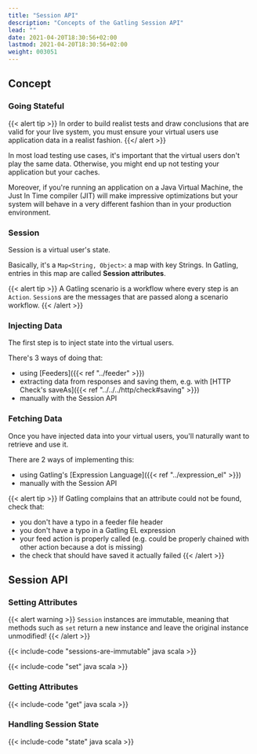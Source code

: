 ```yaml
---
title: "Session API"
description: "Concepts of the Gatling Session API"
lead: ""
date: 2021-04-20T18:30:56+02:00
lastmod: 2021-04-20T18:30:56+02:00
weight: 003051
---
```


## Concept

### Going Stateful

{{< alert tip >}}
In order to build realist tests and draw conclusions that are valid for your live system, you must ensure your virtual users use application data in a realist fashion.
{{</ alert >}}

In most load testing use cases, it's important that the virtual users don't play the same data.
Otherwise, you might end up not testing your application but your caches.

Moreover, if you're running an application on a Java Virtual Machine, the Just In Time compiler (JIT) will make impressive optimizations but your system will behave in a very different fashion than in your production environment.

### Session

Session is a virtual user's state.

Basically, it's a `Map<String, Object>`: a map with key Strings.
In Gatling, entries in this map are called **Session attributes**.

{{< alert tip >}}
A Gatling scenario is a workflow where every step is an `Action`.
`Session`s are the messages that are passed along a scenario workflow.
{{< /alert >}}

### Injecting Data

The first step is to inject state into the virtual users.

There's 3 ways of doing that:

* using [Feeders]({{< ref "../feeder" >}})
* extracting data from responses and saving them, e.g. with [HTTP Check's saveAs]({{< ref "../../../http/check#saving" >}})
* manually with the Session API

### Fetching Data

Once you have injected data into your virtual users, you'll naturally want to retrieve and use it.

There are 2 ways of implementing this:

* using Gatling's [Expression Language]({{< ref "../expression_el" >}})
* manually with the Session API

{{< alert tip >}}
If Gatling complains that an attribute could not be found, check that:

* you don't have a typo in a feeder file header
* you don't have a typo in a Gatling EL expression
* your feed action is properly called (e.g. could be properly chained with other action because a dot is missing)
* the check that should have saved it actually failed
{{< /alert >}}

## Session API

### Setting Attributes

{{< alert warning >}}
`Session` instances are immutable, meaning that methods such as `set` return a new instance and leave the original instance unmodified!
{{< /alert >}}

{{< include-code "sessions-are-immutable" java scala >}}

{{< include-code "set" java scala >}}

### Getting Attributes

{{< include-code "get" java scala >}}

### Handling Session State

{{< include-code "state" java scala >}}
